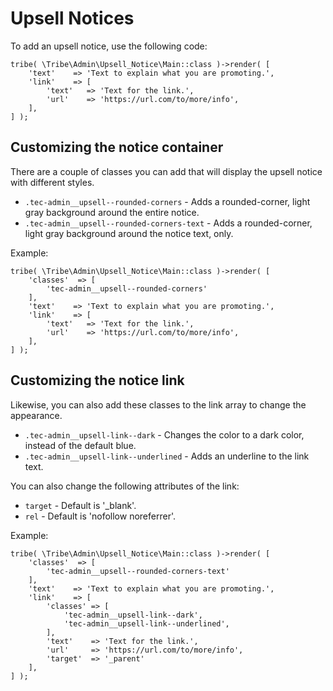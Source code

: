 # Upsell Notices

To add an upsell notice, use the following code:

```
tribe( \Tribe\Admin\Upsell_Notice\Main::class )->render( [
	'text'    => 'Text to explain what you are promoting.',
	'link'    => [
		'text'   => 'Text for the link.',
		'url'    => 'https://url.com/to/more/info',
	],
] );
```

## Customizing the notice container

There are a couple of classes you can add that will display the upsell notice with different styles.

- `.tec-admin__upsell--rounded-corners` - Adds a rounded-corner, light gray background around the entire notice.
- `.tec-admin__upsell--rounded-corners-text` - Adds a rounded-corner, light gray background around the notice text, only.

Example:
```
tribe( \Tribe\Admin\Upsell_Notice\Main::class )->render( [
	'classes'  => [
		'tec-admin__upsell--rounded-corners'
	],
	'text'    => 'Text to explain what you are promoting.',
	'link'    => [
		'text'   => 'Text for the link.',
		'url'    => 'https://url.com/to/more/info',
	],
] );
```

## Customizing the notice link

Likewise, you can also add these classes to the link array to change the appearance.

- `.tec-admin__upsell-link--dark` - Changes the color to a dark color, instead of the default blue.
- `.tec-admin__upsell-link--underlined` - Adds an underline to the link text.

You can also change the following attributes of the link:

- `target` - Default is '_blank'.
- `rel` - Default is 'nofollow noreferrer'.

Example:
```
tribe( \Tribe\Admin\Upsell_Notice\Main::class )->render( [
	'classes'  => [
		'tec-admin__upsell--rounded-corners-text'
	],
	'text'    => 'Text to explain what you are promoting.',
	'link'    => [
		'classes' => [
			'tec-admin__upsell-link--dark',
			'tec-admin__upsell-link--underlined',
		],
		'text'    => 'Text for the link.',
		'url'     => 'https://url.com/to/more/info',
		'target'  => '_parent'
	],
] );
```
